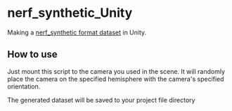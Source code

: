 # nerf_synthetic_Unity

Making a [nerf_synthetic format dataset](https://drive.google.com/drive/folders/1JDdLGDruGNXWnM1eqY1FNL9PlStjaKWi) in Unity.



## How to use

Just mount this script to the camera you used in the scene. It will randomly place the camera on the specified hemisphere with the camera's specified orientation.

The generated dataset will be saved to your project file directory
